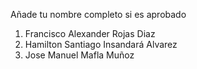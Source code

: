 Añade tu nombre completo si es aprobado
1. Francisco Alexander Rojas Diaz
2. Hamilton Santiago Insandará Alvarez
3. Jose Manuel Mafla Muñoz